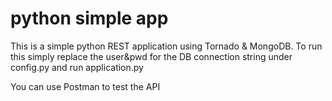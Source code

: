 # python simple app
This is a simple python REST application using Tornado & MongoDB.
To run this simply replace the user&pwd for the DB connection string under config.py and run application.py

You can use Postman to test the API
